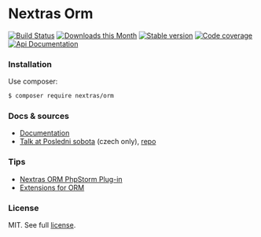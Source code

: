 Nextras Orm
===========

[![Build Status](https://travis-ci.org/nextras/orm.svg?branch=master)](https://travis-ci.org/nextras/orm)
[![Downloads this Month](https://img.shields.io/packagist/dm/nextras/orm.svg?style=flat)](https://packagist.org/packages/nextras/orm)
[![Stable version](http://img.shields.io/packagist/v/nextras/orm.svg?style=flat)](https://packagist.org/packages/nextras/orm)
[![Code coverage](https://img.shields.io/coveralls/nextras/orm.svg?style=flat)](https://coveralls.io/r/nextras/orm)
[![Api Documentation](https://img.shields.io/badge/api-documentation-305C9E.svg)](https://codedoc.pub/nextras/orm/v2.0)

### Installation

Use composer:

```bash
$ composer require nextras/orm
```

### Docs & sources

- [Documentation](https://nextras.org/orm/docs)
- [Talk at Posledni sobota](https://www.youtube.com/watch?v=6MnONy6DTLs) (czech only), [repo](https://github.com/hrach/orm-demo)

### Tips

- [Nextras ORM PhpStorm Plug-in](https://github.com/nextras/orm-intellij)
- [Extensions for ORM](https://github.com/Mikulas/nextras-ormext)

### License

MIT. See full [license](license.md).
